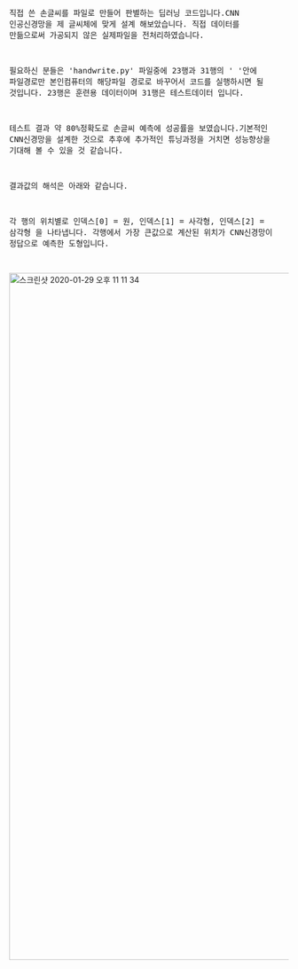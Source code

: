

<p>
<pre>

직접 쓴 손글씨를 파일로 만들어 판별하는 딥러닝 코드입니다.CNN 인공신경망을 제 글씨체에 맞게 설계 해보았습니다.
직접 데이터를 만듦으로써 가공되지 않은 실제파일을 전처리하였습니다.

필요하신 분들은 'handwrite.py' 파일중에 23행과 31행의 ' '안에 파일경로만 본인컴퓨터의 해당파일 경로로 바꾸어서 코드를 
실행하시면 될 것입니다. 23행은 훈련용 데이터이며 31행은 테스트데이터 입니다.

테스트 결과 약 80%정확도로 손글씨 예측에 성공률을 보였습니다.기본적인 CNN신경망을 설계한 것으로 추후에 추가적인 튜닝과정을 거치면 성능향상을 기대해 볼 수 있을 것 같습니다.

결과값의 해석은 아래와 같습니다.

각 행의 위치별로 인덱스[0] = 원, 인덱스[1] = 사각형, 인덱스[2] = 삼각형 을 나타냅니다.
각행에서 가장 큰값으로 계산된 위치가 CNN신경망이 정답으로 예측한 도형입니다.

</pre>
</p>

<img width="1240" alt="스크린샷 2020-01-29 오후 11 11 34" src="https://user-images.githubusercontent.com/45910733/73365519-bdf83a00-42ef-11ea-897c-c72f47097ac0.png">
